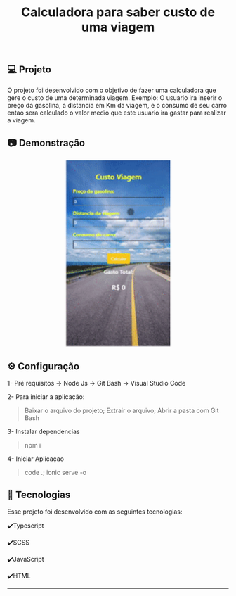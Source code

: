 <h1 align="center">
   Calculadora para saber custo de uma viagem
</h1>

<br>

## 💻 Projeto

O projeto foi desenvolvido com o objetivo de fazer uma calculadora que gere o custo de uma determinada viagem.
Exemplo: O usuario ira inserir o preço da gasolina, a distancia em Km da viagem, e o consumo de seu carro entao sera calculado o valor medio que este usuario ira gastar para realizar a viagem.

## :camera: Demonstração

<div align="center" >
  <img src="./viagem.gif" alt="demo-web" height="425">
</div>

## ⚙ Configuração

1- Pré requisitos
-> Node Js 
-> Git Bash
-> Visual Studio Code

2- Para iniciar a aplicação:
> Baixar o arquivo do projeto;
> Extrair o arquivo;
> Abrir a pasta com Git Bash

3- Instalar dependencias 
> npm i

4- Iniciar Aplicaçao 
> code .;
> ionic serve -o


## :rocket: Tecnologias

Esse projeto foi desenvolvido com as seguintes tecnologias:

✔️Typescript

✔️SCSS

✔️JavaScript

✔️HTML

---
